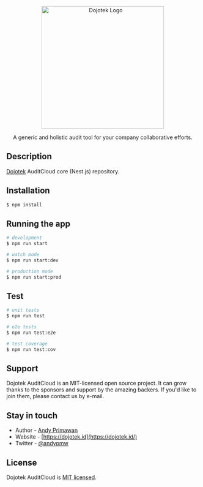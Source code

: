 <p align="center">
  <a href="http://dojotek.id/" target="blank"><img src="https://dojotek.id/content/images/size/w600/2020/04/dojotek-id-logo.png" width="320" alt="Dojotek Logo" /></a>
</p>

  <p align="center">A generic and holistic audit tool for your company collaborative efforts.</p>

## Description

[Dojotek](https://dojotek.id) AuditCloud core (Nest.js) repository.

## Installation

```bash
$ npm install
```

## Running the app

```bash
# development
$ npm run start

# watch mode
$ npm run start:dev

# production mode
$ npm run start:prod
```

## Test

```bash
# unit tests
$ npm run test

# e2e tests
$ npm run test:e2e

# test coverage
$ npm run test:cov
```

## Support

Dojotek AuditCloud is an MIT-licensed open source project. It can grow thanks to the sponsors and support by the amazing backers. If you'd like to join them, please contact us by e-mail.

## Stay in touch

- Author - [Andy Primawan](https://www.linkedin.com/in/andy-primawan/)
- Website - [https://dojotek.id](https://dojotek.id/)
- Twitter - [@andypmw](https://twitter.com/andypmw)

## License

Dojotek AuditCloud is [MIT licensed](LICENSE).
